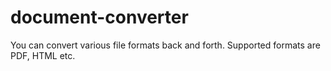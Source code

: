 document-converter
==================

You can convert various file formats back and forth. Supported formats are PDF, HTML etc.
